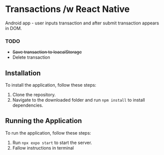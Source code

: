 # Transactions /w React Native

Android app - user inputs transaction and after submit transaction appears in DOM.

### TODO

-  ~~Save transaction to loacalStorage~~
-  Delete transaction

## Installation

To install the application, follow these steps:

1. Clone the repository.
2. Navigate to the downloaded folder and run `npm install` to install dependencies.

## Running the Application

To run the application, follow these steps:

1. Run `npx expo start` to start the server.
2. Fallow instructions in terminal
